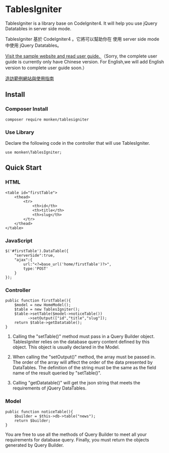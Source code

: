 # TablesIgniter

Tableslgniter is a library base on CodeIgniter4. It will help you use jQuery Datatables in server side mode.

TablesIgniter 基於 CodeIgniter4 。它將可以幫助你在 使用 server side mode 中使用 jQuery Datatables。 

[Visit the sample website and read user guide.
](https://tablesigniter.monken.tw/)（Sorry, the complete user guide is currently only have Chinese version. For English,we will add English version to complete user guide soon.）

[造訪範例網站與使用指南
](https://tablesigniter.monken.tw/)
## Install

### Composer Install

```
composer require monken/tablesigniter
```
### Use Library

Declare the following code in the controller that will use TablesIgniter.

```
use monken\TablesIgniter;
```

## Quick Start

### HTML

```
<table id="firstTable">
    <thead>
        <tr>
            <th>id</th>
            <th>title</th>
            <th>slug</th>
        </tr>
    </thead>
</table>

```

### JavaScript

```
$('#firstTable').DataTable({
    "serverSide":true,
    "ajax":{
        url:"<?=base_url('home/firstTable')?>",
        type:'POST'
    }
});
```

### Controller

```
public function firstTable(){
    $model = new HomeModel();
    $table = new TablesIgniter();
    $table->setTable($model->noticeTable())
          ->setOutput(["id","title","slug"]);
    return $table->getDatatable();
}
```

1. Calling the "setTable()" method must pass in a Query Builder object. TablesIgniter relies on the database query content defined by this object. This object is usually declared in the Model.

2. When calling the "setOutput()" method, the array must be passed in. The order of the array will affect the order of the data presented by DataTables. The definition of the string must be the same as the field name of the result queried by "setTable()".

3. Calling "getDatatable()" will get the json string that meets the requirements of jQuery DataTables.

### Model

```
public function noticeTable(){
    $builder = $this->db->table("news");
    return $builder;
}
```

You are free to use all the methods of Query Builder to meet all your requirements for database query. Finally, you must return the objects generated by Query Builder.
